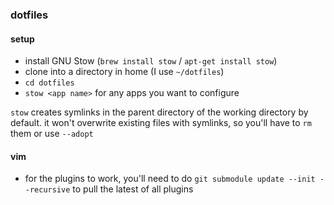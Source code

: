 ### dotfiles

#### setup

- install GNU Stow (`brew install stow` / `apt-get install stow`)
- clone into a directory in home (I use `~/dotfiles`)
- `cd dotfiles`
- `stow <app name>` for any apps you want to configure

`stow` creates symlinks in the parent directory of the working directory by default. it won't overwrite existing files with symlinks, so you'll have to `rm` them or use `--adopt`


#### vim
- for the plugins to work, you'll need to do `git submodule update --init --recursive` to pull the latest of all plugins
